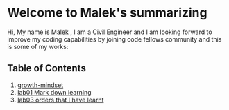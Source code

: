 # Welcome to Malek's summarizing
Hi, My name is Malek , I am a Civil Engineer and I am looking forward to improve my coding capabilities by joining code fellows community and this is some of my works:
## Table of Contents
1. [growth-mindset](https://malekhassan.github.io/learning-journal/growth-mindset)
2. [lab01 Mark down learning](https://malekhassan.github.io/learning-journal/lab01)
3. [lab03 orders that I have learnt](https://malekhassan.github.io/learning-journal/lab03)